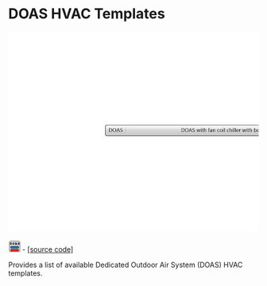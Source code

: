 # DOAS HVAC Templates

![](../../.gitbook/assets/DOAS_HVAC_Templates.png)

![](../../.gitbook/assets/DOAS_HVAC_Templates%20%281%29.png) - [\[source code\]](https://github.com/ladybug-tools/honeybee-grasshopper-energy/blob/master/honeybee_grasshopper_energy/src//HB%20DOAS%20HVAC%20Templates.py)

Provides a list of available Dedicated Outdoor Air System \(DOAS\) HVAC templates.

